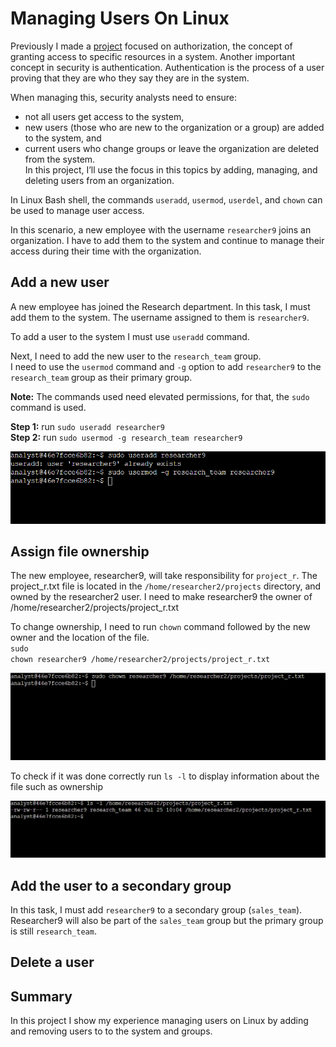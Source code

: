 # Managing Users On Linux

Previously I made a <a href="https://github.com/ycast-tech/Managing-Linux-File-Permissions">project</a> focused on authorization, the concept of granting access to specific resources in a system. Another important concept in security is authentication. Authentication is the process of a user proving that they are who they say they are in the system.

When managing this, security analysts need to ensure: 
- not all users get access to the system,
- new users (those who are new to the organization or a group) are added to the system, and
- current users who change groups or leave the organization are deleted from the system.<br>
In this project, I’ll use the focus in this topics by adding, managing, and deleting users from an organization.


In Linux Bash shell, the commands <code>useradd</code>, <code>usermod</code>, <code>userdel</code>, and <code>chown</code> can be used to manage user access.

In this scenario, a new employee with the username <code>researcher9</code> joins an organization. I have to add them to the system and continue to manage their access during their time with the organization.

## Add a new user

A new employee has joined the Research department. In this task, I must add them to the system. The username assigned to them is <code>researcher9</code>.

To add a user to the system I must use <code>useradd</code> command.

Next, I need to add the new user to the <code>research_team</code> group.<br>
I need to use the <code>usermod</code> command and <code>-g</code> option to add <code>researcher9</code> to the <code>research_team</code> group as their primary group.

<b>Note:</b> The commands used need elevated permissions, for that, the <code>sudo</code> command is used.

<b>Step 1:</b> run <code>sudo useradd researcher9</code><br>
<b>Step 2:</b> run <code>sudo usermod -g research_team researcher9</code>

<img src="images/researcher9added.png" width=700>

## Assign file ownership

The new employee, researcher9, will take responsibility for <code>project_r</code>. The project_r.txt file is located in the <code>/home/researcher2/projects</code> directory, and owned by the researcher2 user. I need to make researcher9 the owner of /home/researcher2/projects/project_r.txt

To change ownership, I need to run <code>chown</code> command followed by the new owner and the location of the file.<br>
<code>sudo chown researcher9 /home/researcher2/projects/project_r.txt</code>

<img src="images/researcher9owner.png" width=700>

To check if it was done correctly run <code>ls -l</code> to display information about the file such as ownership

<img src="images/checkowner.png" width=700>

## Add the user to a secondary group

In this task, I must add <code>researcher9</code> to a secondary group (<code>sales_team</code>).<br>
Researcher9 will also be part of the <code>sales_team</code> group but the primary group is still <code>research_team</code>.


## Delete a user



## Summary

In this project I show my experience managing users on Linux by adding and removing users to to the system and groups.
